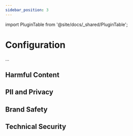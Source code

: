 ```yaml
---
sidebar_position: 3
---
```


import PluginTable from '@site/docs/\_shared/PluginTable';

# Configuration

...

## Harmful Content

<PluginTable 
  vulnerabilityType="harmful"
  shouldRenderCategory={false}
  shouldGroupByCategory={false}
/>

## PII and Privacy

<PluginTable 
  vulnerabilityType="privacy"
  shouldRenderCategory={false}
  shouldGroupByCategory={false}
/>

## Brand Safety

<PluginTable 
  vulnerabilityType="brand"
  shouldRenderCategory={false}
  shouldGroupByCategory={false}
/>

## Technical Security

<PluginTable 
  vulnerabilityType="security"
  shouldRenderCategory={false}
  shouldGroupByCategory={false}
/>
